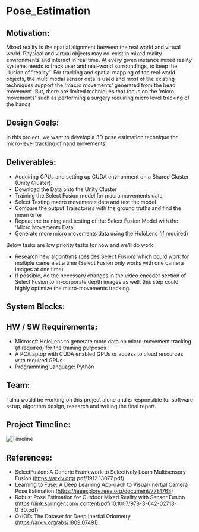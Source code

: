 # Pose_Estimation

## Motivation:
Mixed reality is the spatial alignment between the real world and virtual world. Physical and virtual objects may co-exist in mixed reality environments and interact in real time. At every given instance mixed reality systems needs to track user and real-world surroundings, to keep the illusion of “reality”. For tracking and spatial mapping of the real world objects, the multi modal sensor data is used and most of the existing techniques support the 'macro movements' generated from the head movement. But, there are limited techniques that focus on the 'micro movements' such as performing a surgery requiring micro level tracking of the hands. 

## Design Goals:
In this project, we want to develop a 3D pose estimation technique for micro-level tracking of hand movements. 

## Deliverables:
* Acquiring GPUs and setting up CUDA environment on a Shared Cluster (Unity Cluster). 
* Download the Data onto the Unity Cluster 
* Training the Select Fusion model for macro movements data 
* Select Testing macro movements data and test the model 
* Compare the output Trajectories with the ground truths and find the mean error  
* Repeat the training and testing of the Select Fusion Model with the 'Micro Movements Data' 
* Generate more micro movements data using the HoloLens (if required) 

Below tasks are low priority tasks for now and we'll do work 

* Research new algorithms (besides Select Fusion) which could work for multiple camera at a time (Select Fusion only works with one camera images at one time) 
* If possible, do the necessary changes in the video encoder section of Select Fusion to in-corporate depth images as well, this step could highly optimize the micro-movements tracking. 

## System Blocks: 


## HW / SW Requirements: 
* Microsoft HoloLens to generate more data on micro-movement tracking (if required) for the training purposes 
* A PC/Laptop with CUDA enabled GPUs or access to cloud resources with required GPUs 
* Programming Language: Python 

## Team: 
Talha would be working on this project alone and is responsible for software setup, algorithm design, research and writing the final report. 

## Project Timeline: 
![Timeline](https://user-images.githubusercontent.com/39377184/193309073-3ad02ca8-547e-4957-bb00-e33995d01dc0.png)


## References: 
* SelectFusion: A Generic Framework to Selectively Learn Multisensory Fusion (https://arxiv.org/ pdf/1912.13077.pdf)
* Learning to Fuse: A Deep Learning Approach to Visual-Inertial Camera Pose Estimation (https://ieeexplore.ieee.org/document/7781768)
* Robust Pose Estimation for Outdoor Mixed Reality with Sensor Fusion (https://link.springer.com/ content/pdf/10.1007/978-3-642-02713-0_30.pdf)
* OxIOD: The Dataset for Deep Inertial Odometry (https://arxiv.org/abs/1809.07491)
